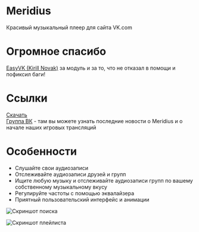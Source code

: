 # Meridius
Красивый музыкальный плеер для сайта VK.com

# Огромное спасибо 
[EasyVK (Kirill Novak)](https://ciricc.github.io/) за модуль и за то, что не отказал в помощи и пофиксил баги!

# Ссылки
[Скачать](https://github.com/PurpleHorrorRus/Meridius/releases)\
[Группа ВК](https://vk.com/horrorofcthulhu) - там вы можете узнать последние новости о Meridius и о начале наших игровых трансляций

# Особенности
* Слушайте свои аудиозаписи
* Отслеживайте аудиозаписи друзей и групп
* Ищите любую музыку и отслеживайте аудиозаписи групп по вашему собственному музыкальному вкусу
* Регулируйте частоты с помощью эквалайзера
* Приятный пользовательский интерфейс и анимации

![Скриншот поиска](https://image.prntscr.com/image/Fik-LZrnTvu817GJ3_-7_Q.png)

![Скриншот плейлиста](https://image.prntscr.com/image/dCOpgGmaQxyj9Df9-_J_Jg.png)
